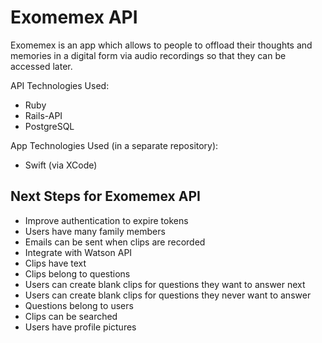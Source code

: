 Exomemex API
======

Exomemex is an app which allows to people to offload their thoughts and memories in a digital form via audio recordings so that they can be accessed later.

API Technologies Used:

* Ruby
* Rails-API
* PostgreSQL

App Technologies Used (in a separate repository):

* Swift (via XCode)


Next Steps for Exomemex API
-------

* Improve authentication to expire tokens
* Users have many family members
* Emails can be sent when clips are recorded
* Integrate with Watson API
* Clips have text
* Clips belong to questions
* Users can create blank clips for questions they want to answer next
* Users can create blank clips for questions they never want to answer
* Questions belong to users
* Clips can be searched
* Users have profile pictures
